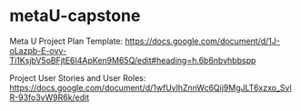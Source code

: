 # metaU-capstone
Meta U Project Plan Template: 
https://docs.google.com/document/d/1J-oLazpb-E-ovv-Ti1KsjbV5oBFjtE6I4ApKen9M65Q/edit#heading=h.6b6nbvhbbspp

Project User Stories and User Roles: 
https://docs.google.com/document/d/1wfUvlhZnnWc6Qij9MgJLT6xzxo_SvlR-93fo3vW9R6k/edit
